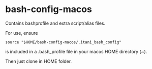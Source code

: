 # bash-config-macos
Contains bashprofile and extra script/alias files.

For use, ensure 

```source "$HOME/bash-config-macos/.itani_bash_config"```

is included in a .bash_profile file in your macos HOME directory (~).

Then just clone in HOME folder.
